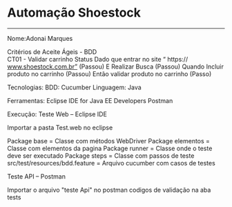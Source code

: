 # Automação Shoestock
---
Nome:Adonai Marques	


Critérios de Aceite Ágeis  - BDD	
CT01 - Validar carrinho	Status
Dado	que entrar no site “  https:// www.shoestock.com.br”	(Passou)
E	Realizar Busca	(Passou)
Quando	Incluir produto no carrinho	(Passou)
Então	validar produto no carrinho	(Passo)

Tecnologias:
BDD: Cucumber
Linguagem: Java

Ferramentas:
Eclipse IDE for Java EE Developers
Postman
 

Execução:
Teste Web – Eclipse IDE

Importar a pasta Test.web no eclipse

Package base = Classe com métodos WebDriver
Package elementos = Classe com elementos da pagina
Package runner = Classe onde o teste deve ser executado
Package steps = Classe com passos de teste
src/test/resources/bdd.feature = Arquivo cucumber com casos de testes

Teste API – Postman

Importar o arquivo "teste Api" no postman
codigos de validação na aba tests
 

